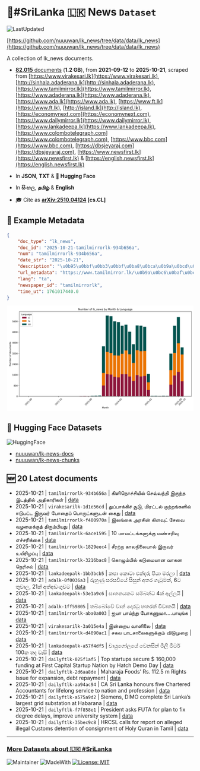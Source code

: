# 📄#SriLanka 🇱🇰 News `Dataset`

![LastUpdated](https://img.shields.io/badge/last_updated-2025--10--21_09:46:56-green)

[https://github.com/nuuuwan/lk_news/tree/data/data/lk_news](https://github.com/nuuuwan/lk_news/tree/data/data/lk_news)

A collection of lk_news documents.

- [**82,015** documents](https://github.com/nuuuwan/lk_news/tree/data/data/lk_news) (**1.2 GB**), from **2021-09-12** to **2025-10-21**, scraped from [https://www.virakesari.lk](https://www.virakesari.lk), [http://sinhala.adaderana.lk](http://sinhala.adaderana.lk), [https://www.tamilmirror.lk](https://www.tamilmirror.lk), [https://www.adaderana.lk](https://www.adaderana.lk), [https://www.ada.lk](https://www.ada.lk), [https://www.ft.lk](https://www.ft.lk), [http://island.lk](http://island.lk), [https://economynext.com](https://economynext.com), [https://www.dailymirror.lk](https://www.dailymirror.lk), [https://www.lankadeepa.lk](https://www.lankadeepa.lk), [https://www.colombotelegraph.com](https://www.colombotelegraph.com), [https://www.bbc.com](https://www.bbc.com), [https://dbsjeyaraj.com](https://dbsjeyaraj.com), [https://www.newsfirst.lk](https://www.newsfirst.lk) & [https://english.newsfirst.lk](https://english.newsfirst.lk)

- In **JSON**, **TXT** & **🤗 Hugging Face**

- In **සිංහල**, **தமிழ்** & **English**

- 🎓 Cite as **[arXiv:2510.04124](https://arxiv.org/abs/2510.04124) [cs.CL]**

## 📝 Example Metadata

```json
{
    "doc_type": "lk_news",
    "doc_id": "2025-10-21-tamilmirrorlk-934b656a",
    "num": "tamilmirrorlk-934b656a",
    "date_str": "2025-10-21",
    "description": "\u0b95\u0bbf\u0bb3\u0bbf\u0ba8\u0bca\u0b9a\u0bcd\u0b9a\u0bbf\u0baf\u0bbf\u0bb2\u0bcd \u0b9a\u0bc6\u0bb5\u0bcd\u0bb5\u0ba8\u0bcd\u0ba4\u0bbf \u0b87\u0bb0\u0bc1\u0ba8\u0bcd\u0ba4 \u0b87\u0b9f\u0ba4\u0bcd\u0ba4\u0bbf\u0bb2\u0bcd \u0b85\u0ba4\u0bbf\u0b95\u0bbe\u0bb0\u0bbf\u0b95\u0bb3\u0bcd",
    "url_metadata": "https://www.tamilmirror.lk/\u0b9a\u0bc6\u0baf\u0bcd\u0ba4\u0bbf\u0b95\u0bb3\u0bcd/\u0b95\u0bbf\u0bb3\u0bbf\u0ba8\u0bca\u0b9a\u0bcd\u0b9a\u0bbf\u0baf\u0bbf\u0bb2\u0bcd-\u0b9a\u0bc6\u0bb5\u0bcd\u0bb5\u0ba8\u0bcd\u0ba4\u0bbf-\u0b87\u0bb0\u0bc1\u0ba8\u0bcd\u0ba4-\u0b87\u0b9f\u0ba4\u0bcd\u0ba4\u0bbf\u0bb2\u0bcd-\u0b85\u0ba4\u0bbf\u0b95\u0bbe\u0bb0\u0bbf\u0b95\u0bb3\u0bcd/175-366587",
    "lang": "ta",
    "newspaper_id": "tamilmirrorlk",
    "time_ut": 1761017440.0
}
```

![Chart](https://raw.githubusercontent.com/nuuuwan/lk_news/refs/heads/data/data/lk_news/docs_by_month_and_lang.png)

## 🤗 Hugging Face Datasets

![HuggingFace](https://img.shields.io/badge/-HuggingFace-FDEE21?style=for-the-badge&logo=HuggingFace)

- [nuuuwan/lk-news-docs](https://huggingface.co/datasets/nuuuwan/lk-news-docs)
- [nuuuwan/lk-news-chunks](https://huggingface.co/datasets/nuuuwan/lk-news-chunks)

## 🆕 20 Latest documents

- 2025-10-21 | `tamilmirrorlk-934b656a` | கிளிநொச்சியில் செவ்வந்தி இருந்த இடத்தில் அதிகாரிகள் | [data](https://github.com/nuuuwan/lk_news/tree/data/data/lk_news/2020s/2025/2025-10-21-tamilmirrorlk-934b656a)
- 2025-10-21 | `virakesarilk-1d1e56cd` | துப்பாக்கிச் சூடு, மிரட்டல் குற்றங்களில் ஈடுபட்ட இருவர் போதைப் பொருட்களுடன் கைது | [data](https://github.com/nuuuwan/lk_news/tree/data/data/lk_news/2020s/2025/2025-10-21-virakesarilk-1d1e56cd)
- 2025-10-21 | `tamilmirrorlk-f400970a` | இலங்கை அரசின் கிளவுட் சேவை வழமைக்குத் திரும்பியது | [data](https://github.com/nuuuwan/lk_news/tree/data/data/lk_news/2020s/2025/2025-10-21-tamilmirrorlk-f400970a)
- 2025-10-21 | `tamilmirrorlk-6ace1595` | 10 மாவட்டங்களுக்கு மண்சரிவு எச்சரிக்கை | [data](https://github.com/nuuuwan/lk_news/tree/data/data/lk_news/2020s/2025/2025-10-21-tamilmirrorlk-6ace1595)
- 2025-10-21 | `tamilmirrorlk-1829eec4` | சீரற்ற காலநிலையால் இருவர் உயிரிழப்பு | [data](https://github.com/nuuuwan/lk_news/tree/data/data/lk_news/2020s/2025/2025-10-21-tamilmirrorlk-1829eec4)
- 2025-10-21 | `tamilmirrorlk-3216bac8` | கொழும்பில் கடுமையான வாகன நெரிசல் | [data](https://github.com/nuuuwan/lk_news/tree/data/data/lk_news/2020s/2025/2025-10-21-tamilmirrorlk-3216bac8)
- 2025-10-21 | `lankadeepalk-1bb3bcb5` | කපා කොටා එක්දරු පියා මරලා | [data](https://github.com/nuuuwan/lk_news/tree/data/data/lk_news/2020s/2025/2025-10-21-lankadeepalk-1bb3bcb5)
- 2025-10-21 | `adalk-0f0036a3` | රුහුණු සරසවියේ සිසුන් අතර ගැටුමක්, 6ට තුවාල, 21ක් අත්අඩංගුවට | [data](https://github.com/nuuuwan/lk_news/tree/data/data/lk_news/2020s/2025/2025-10-21-adalk-0f0036a3)
- 2025-10-21 | `lankadeepalk-53e1a9c6` | ඝාතනයකට සම්බන්ධ 4ක් අල්ලයි | [data](https://github.com/nuuuwan/lk_news/tree/data/data/lk_news/2020s/2025/2025-10-21-lankadeepalk-53e1a9c6)
- 2025-10-21 | `adalk-1ff59805` | තබ්බෝවේ වාන් දොරටු හතරක් විවෘතයි | [data](https://github.com/nuuuwan/lk_news/tree/data/data/lk_news/2020s/2025/2025-10-21-adalk-1ff59805)
- 2025-10-21 | `tamilmirrorlk-aba0a003` | ஐயா பாய்ந்து போகணுமா....பாயுங்க | [data](https://github.com/nuuuwan/lk_news/tree/data/data/lk_news/2020s/2025/2025-10-21-tamilmirrorlk-aba0a003)
- 2025-10-21 | `virakesarilk-3a015e4a` | இன்றைய வானிலை | [data](https://github.com/nuuuwan/lk_news/tree/data/data/lk_news/2020s/2025/2025-10-21-virakesarilk-3a015e4a)
- 2025-10-21 | `tamilmirrorlk-d4090ac1` | சகல பாடசாலைகளுக்கும் விடுமுறை | [data](https://github.com/nuuuwan/lk_news/tree/data/data/lk_news/2020s/2025/2025-10-21-tamilmirrorlk-d4090ac1)
- 2025-10-21 | `lankadeepalk-a57f4df5` | වායුගෝලයේ වෙනසින් මිලි මිටර් 100ක තද වැසි | [data](https://github.com/nuuuwan/lk_news/tree/data/data/lk_news/2020s/2025/2025-10-21-lankadeepalk-a57f4df5)
- 2025-10-21 | `dailyftlk-025f1af5` | Top startups secure $ 160,000 funding at  First Capital Startup Nation by Hatch Demo Day | [data](https://github.com/nuuuwan/lk_news/tree/data/data/lk_news/2020s/2025/2025-10-21-dailyftlk-025f1af5)
- 2025-10-21 | `dailyftlk-2d6aa8de` | Maharaja Foods’  Rs. 112.5 m Rights Issue for expansion, debt repayment | [data](https://github.com/nuuuwan/lk_news/tree/data/data/lk_news/2020s/2025/2025-10-21-dailyftlk-2d6aa8de)
- 2025-10-21 | `dailyftlk-aa94ac94` | CA Sri Lanka honours five Chartered Accountants for lifelong service  to nation and profession | [data](https://github.com/nuuuwan/lk_news/tree/data/data/lk_news/2020s/2025/2025-10-21-dailyftlk-aa94ac94)
- 2025-10-21 | `dailyftlk-a575a9d2` | Siemens, DIMO complete Sri Lanka’s largest grid substation at Habarana | [data](https://github.com/nuuuwan/lk_news/tree/data/data/lk_news/2020s/2025/2025-10-21-dailyftlk-a575a9d2)
- 2025-10-21 | `dailyftlk-f7f858e1` | President asks FUTA for plan to fix degree delays, improve university system | [data](https://github.com/nuuuwan/lk_news/tree/data/data/lk_news/2020s/2025/2025-10-21-dailyftlk-f7f858e1)
- 2025-10-21 | `dailyftlk-35bec9c8` | HRCSL calls for report on alleged illegal Customs detention of consignment of Holy Quran in Tamil | [data](https://github.com/nuuuwan/lk_news/tree/data/data/lk_news/2020s/2025/2025-10-21-dailyftlk-35bec9c8)

---

### [More Datasets about 🇱🇰 #SriLanka](https://github.com/nuuuwan/lk_datasets)

![Maintainer](https://img.shields.io/badge/maintainer-nuuuwan-red)
![MadeWith](https://img.shields.io/badge/made_with-python-blue)
[![License: MIT](https://img.shields.io/badge/License-MIT-yellow.svg)](https://opensource.org/licenses/MIT)
